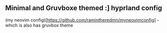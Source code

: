 ## Minimal and Gruvboxe themed :] hyprland config

(my neovim config)[https://github.com/ramintheredmn/myneovimconfig] - which is also has gruvbox theme

